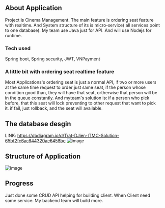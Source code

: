 ## About Application
Project is Cinema Management. The main feature is ordering seat feature with realtime. And System structure of its is micro-service( all services point to  one database). My team use Java just for API. And will use Nodejs for runtime.

### Tech used
Spring boot, Spring security, JWT, VNPayment
### A little bit with ordering seat realtime feature
Most Applications's ordering seat is just a normal API, if two or more users at the same time request to order just same seat, if the person whose condition good than, they will have that seat, ortherwise that person will be in the queue constantly.
And myteam's solution is: if a person who pick before, that this seat will lock preventing to other request that want to pick it. if fail, just rollback, and the seat will available.

## The database desgin 
LINK: https://dbdiagram.io/d/Trat-DJien-ITMC-Solution-65bf2fc6ac844320ae6458be
![image](https://github.com/realtime-cinema/CinemaManagement/assets/90248665/741cacde-2ff3-4207-885c-cf391ec005e5)
## Structure of Application
![image](https://github.com/realtime-cinema/CinemaManagement/assets/90248665/e361de87-dad8-4714-8981-593d135c5969)



## Progress
Just done some CRUD API helping for building client. When Client need some service. My backend team will build more.
